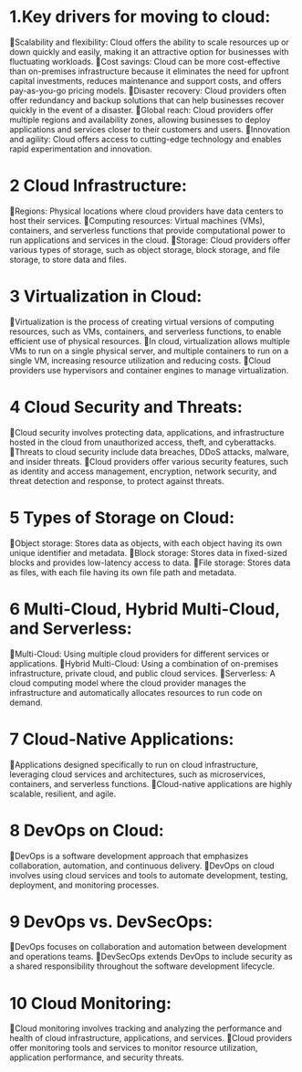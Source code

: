 # 1.Key drivers for moving to cloud:

Scalability and flexibility: Cloud offers the ability to scale resources up or down quickly and easily, making it an attractive option for businesses with fluctuating workloads.
Cost savings: Cloud can be more cost-effective than on-premises infrastructure because it eliminates the need for upfront capital investments, reduces maintenance and support costs, and offers pay-as-you-go pricing models.
Disaster recovery: Cloud providers often offer redundancy and backup solutions that can help businesses recover quickly in the event of a disaster.
Global reach: Cloud providers offer multiple regions and availability zones, allowing businesses to deploy applications and services closer to their customers and users.
Innovation and agility: Cloud offers access to cutting-edge technology and enables rapid experimentation and innovation.

# 2 Cloud Infrastructure:
Regions: Physical locations where cloud providers have data centers to host their services.
Computing resources: Virtual machines (VMs), containers, and serverless functions that provide computational power to run applications and services in the cloud.
Storage: Cloud providers offer various types of storage, such as object storage, block storage, and file storage, to store data and files.

# 3 Virtualization in Cloud:
Virtualization is the process of creating virtual versions of computing resources, such as VMs, containers, and serverless functions, to enable efficient use of physical resources.
In cloud, virtualization allows multiple VMs to run on a single physical server, and multiple containers to run on a single VM, increasing resource utilization and reducing costs.
Cloud providers use hypervisors and container engines to manage virtualization.
# 4 Cloud Security and Threats:
Cloud security involves protecting data, applications, and infrastructure hosted in the cloud from unauthorized access, theft, and cyberattacks.
Threats to cloud security include data breaches, DDoS attacks, malware, and insider threats.
Cloud providers offer various security features, such as identity and access management, encryption, network security, and threat detection and response, to protect against threats.

# 5 Types of Storage on Cloud:
Object storage: Stores data as objects, with each object having its own unique identifier and metadata.
Block storage: Stores data in fixed-sized blocks and provides low-latency access to data.
File storage: Stores data as files, with each file having its own file path and metadata.

# 6 Multi-Cloud, Hybrid Multi-Cloud, and Serverless:
Multi-Cloud: Using multiple cloud providers for different services or applications.
Hybrid Multi-Cloud: Using a combination of on-premises infrastructure, private cloud, and public cloud services.
Serverless: A cloud computing model where the cloud provider manages the infrastructure and automatically allocates resources to run code on demand.

# 7 Cloud-Native Applications:
Applications designed specifically to run on cloud infrastructure, leveraging cloud services and architectures, such as microservices, containers, and serverless functions.
Cloud-native applications are highly scalable, resilient, and agile.

# 8 DevOps on Cloud:
DevOps is a software development approach that emphasizes collaboration, automation, and continuous delivery.
DevOps on cloud involves using cloud services and tools to automate development, testing, deployment, and monitoring processes.

# 9 DevOps vs. DevSecOps:
DevOps focuses on collaboration and automation between development and operations teams.
DevSecOps extends DevOps to include security as a shared responsibility throughout the software development lifecycle.

# 10 Cloud Monitoring:
Cloud monitoring involves tracking and analyzing the performance and health of cloud infrastructure, applications, and services.
Cloud providers offer monitoring tools and services to monitor resource utilization, application performance, and security threats.

